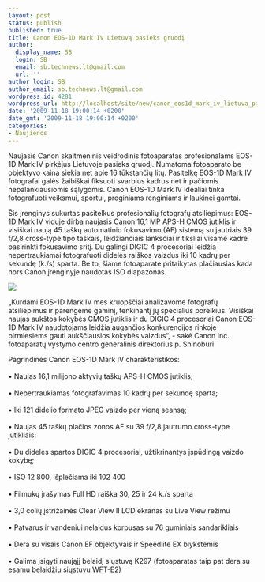 ```yaml
---
layout: post
status: publish
published: true
title: Canon EOS-1D Mark IV Lietuvą pasieks gruodį
author:
  display_name: SB
  login: SB
  email: sb.technews.lt@gmail.com
  url: ''
author_login: SB
author_email: sb.technews.lt@gmail.com
wordpress_id: 4281
wordpress_url: http://localhost/site/new/canon_eos1d_mark_iv_lietuva_pasieks_gruodi/
date: '2009-11-18 19:00:14 +0200'
date_gmt: '2009-11-18 19:00:14 +0200'
categories:
- Naujienos
---
```

<p>Naujasis Canon skaitmeninis veidrodinis fotoaparatas profesionalams EOS-1D Mark IV pirkėjus Lietuvoje pasieks gruodį. Numatoma fotoaparato be objektyvo kaina siekia net apie 16 tūkstančių litų. Pasitelkę EOS-1D Mark IV fotografai galės žaibiškai fiksuoti svarbius kadrus net ir pačiomis nepalankiausiomis sąlygomis. Canon EOS-1D Mark IV idealiai tinka fotografuoti veiksmui, sportui, proginiams renginiams ir laukinei gamtai. </p>
<p>Šis įrenginys sukurtas pasitelkus profesionalių fotografų atsiliepimus: EOS-1D Mark IV viduje dirba naujasis Canon 16,1 MP APS-H CMOS jutiklis ir visiškai naują 45 taškų automatinio fokusavimo (AF) sistemą su jautriais 39 f/2,8 cross-type tipo taškais, leidžiančiais lanksčiai ir tiksliai visame kadre pasirinkti fokusavimo sritį. Du galingi DIGIC 4 procesoriai leidžia nepertraukiamai fotografuoti didelės raiškos vaizdus iki 10 kadrų per sekundę (k./s) sparta. Be to, šiame fotoaparate pritaikytas plačiausias kada nors Canon įrenginyje naudotas ISO diapazonas. </p>
<p><img src="http://www.part.lt/img/ec2ac29eccc53e913260ecf1bd0f0608213.jpg" /></p>
<p>„Kurdami EOS-1D Mark IV mes kruopščiai analizavome fotografų atsiliepimus ir parengėme gaminį, tenkinantį jų specialius poreikius. Visiškai naujas aukštos kokybės CMOS jutiklis ir du DIGIC 4 procesoriai Canon EOS-1D Mark IV naudotojams leidžia augančios konkurencijos rinkoje pirmiesiems gauti aukščiausios kokybės vaizdus“, - sakė  Canon Inc. fotoaparatų vystymo centro generalinis direktorius p. Shinoburi</p>
<p>Pagrindinės Canon EOS-1D Mark IV charakteristikos:<br />
<br />• Naujas 16,1 milijono aktyvių taškų APS-H CMOS jutiklis;<br />
<br />• Nepertraukiamas fotografavimas 10 kadrų per sekundę sparta;<br />
<br />• Iki 121 didelio formato JPEG vaizdo per vieną seansą;<br />
<br />• Naujas 45 taškų plačios zonos AF su 39 f/2,8 jautrumo cross-type jutikliais;<br />
<br />• Du didelės spartos DIGIC 4 procesoriai, užtikrinantys įspūdingą vaizdo kokybę;<br />
<br />• ISO 12 800, išplečiama iki 102 400<br />
<br />• Filmukų įrašymas Full HD raiška 30, 25 ir 24 k./s sparta<br />
<br />• 3,0 colių įstrižainės Clear View II LCD ekranas su Live View režimu<br />
<br />• Patvarus ir vandeniui nelaidus korpusas su 76 guminiais sandarikliais<br />
<br />• Dera su visais Canon EF objektyvais ir Speedlite EX blykstėmis<br />
<br />• Galima įsigyti naująjį belaidį siųstuvą K297 (fotoaparatas taip pat dera su esamu belaidžiu siųstuvu WFT-E2)</p>
